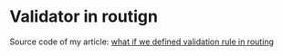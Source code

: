 # Validator in routign

Source code of my article: [what if we defined validation rule in routing](https://smaine-milianni.medium.com/what-if-we-define-validations-rules-in-the-routing-configuration-a15b182e847d)
